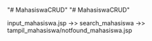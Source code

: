 "# MahasiswaCRUD" 
"# MahasiswaCRUD" 

input_mahasiswa.jsp ->> search_mahasiswa ->> tampil_mahasiswa/notfound_mahasiswa.jsp
